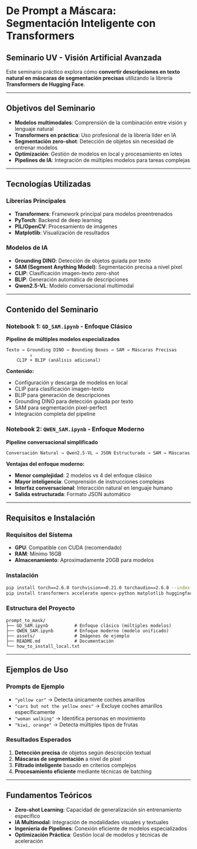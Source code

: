# De Prompt a Máscara: Segmentación Inteligente con Transformers

## Seminario UV - Visión Artificial Avanzada

Este seminario práctico explora cómo **convertir descripciones en texto natural en máscaras de segmentación precisas** utilizando la librería **Transformers de Hugging Face**.

---

## Objetivos del Seminario

- **Modelos multimodales**: Comprensión de la combinación entre visión y lenguaje natural
- **Transformers en práctica**: Uso profesional de la librería líder en IA
- **Segmentación zero-shot**: Detección de objetos sin necesidad de entrenar modelos
- **Optimización**: Gestión de modelos en local y procesamiento en lotes
- **Pipelines de IA**: Integración de múltiples modelos para tareas complejas

---

## Tecnologías Utilizadas

### Librerías Principales
- **Transformers**: Framework principal para modelos preentrenados
- **PyTorch**: Backend de deep learning
- **PIL/OpenCV**: Procesamiento de imágenes
- **Matplotlib**: Visualización de resultados

### Modelos de IA
- **Grounding DINO**: Detección de objetos guiada por texto
- **SAM (Segment Anything Model)**: Segmentación precisa a nivel píxel  
- **CLIP**: Clasificación imagen-texto zero-shot
- **BLIP**: Generación automática de descripciones
- **Qwen2.5-VL**: Modelo conversacional multimodal

---

## Contenido del Seminario

### Notebook 1: `GD_SAM.ipynb` - Enfoque Clásico
**Pipeline de múltiples modelos especializados**

```
Texto → Grounding DINO → Bounding Boxes → SAM → Máscaras Precisas
         ↓
    CLIP + BLIP (análisis adicional)
```

**Contenido:**
- Configuración y descarga de modelos en local
- CLIP para clasificación imagen-texto
- BLIP para generación de descripciones  
- Grounding DINO para detección guiada por texto
- SAM para segmentación pixel-perfect
- Integración completa del pipeline

### Notebook 2: `QWEN_SAM.ipynb` - Enfoque Moderno
**Pipeline conversacional simplificado**

```
Conversación Natural → Qwen2.5-VL → JSON Estructurado → SAM → Máscaras
```

**Ventajas del enfoque moderno:**
- **Menor complejidad**: 2 modelos vs 4 del enfoque clásico
- **Mayor inteligencia**: Comprensión de instrucciones complejas
- **Interfaz conversacional**: Interacción natural en lenguaje humano
- **Salida estructurada**: Formato JSON automático

---

## Requisitos e Instalación

### Requisitos del Sistema
- **GPU**: Compatible con CUDA (recomendado)
- **RAM**: Mínimo 16GB
- **Almacenamiento**: Aproximadamente 20GB para modelos

### Instalación
```bash
pip install torch==2.6.0 torchvision==0.21.0 torchaudio==2.6.0 --index-url https://download.pytorch.org/whl/cu124
pip install transformers accelerate opencv-python matplotlib huggingface_hub[hf_xet] qwen-vl-utils ipykernel ipywidgets
```

### Estructura del Proyecto
```
prompt_to_mask/
├── GD_SAM.ipynb          # Enfoque clásico (múltiples modelos)
├── QWEN_SAM.ipynb        # Enfoque moderno (modelo unificado)
├── assets/               # Imágenes de ejemplo
├── README.md             # Documentación
└── how_to_install_local.txt
```

---

## Ejemplos de Uso

### Prompts de Ejemplo
- `"yellow car"` → Detecta únicamente coches amarillos
- `"cars but not the yellow ones"` → Excluye coches amarillos específicamente
- `"woman walking"` → Identifica personas en movimiento
- `"kiwi, orange"` → Detecta múltiples tipos de frutas

### Resultados Esperados
1. **Detección precisa** de objetos según descripción textual
2. **Máscaras de segmentación** a nivel de píxel  
3. **Filtrado inteligente** basado en criterios complejos
4. **Procesamiento eficiente** mediante técnicas de batching

---

## Fundamentos Teóricos
- **Zero-shot Learning**: Capacidad de generalización sin entrenamiento específico
- **IA Multimodal**: Integración de modalidades visuales y textuales  
- **Ingeniería de Pipelines**: Conexión eficiente de modelos especializados
- **Optimización Práctica**: Gestión local de modelos y técnicas de aceleración

